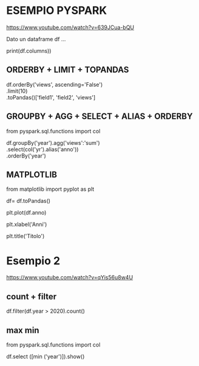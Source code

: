 # ESEMPIO PYSPARK
https://www.youtube.com/watch?v=639JCua-bQU

Dato un dataframe df
...

print(df.columns))

## ORDERBY + LIMIT + TOPANDAS
df.orderBy('views', ascending='False')\
   .limit(10)\
   .toPandas()['field1', 'field2', 'views']

## GROUPBY + AGG + SELECT + ALIAS + ORDERBY
from pyspark.sql.functions import col

df.groupBy('year').agg('views':'sum')\
  .select(col('yr').alias('anno'))\
  .orderBy('year')
  
 ## MATPLOTLIB
 from matplotlib import pyplot as plt
 
 df= df.toPandas()
 
 plt.plot(df.anno)
 
 plt.xlabel('Anni')
 
 plt.title('Titolo')
 
 
 # Esempio 2
 https://www.youtube.com/watch?v=qYis56u8w4U
 
 ## count + filter
 df.filter(df.year > 2020).count()
 
 ## max min
 from pyspark.sql.functions import col
 
 df.select ([min ('year')]).show()
